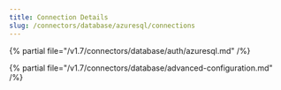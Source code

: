 ```yaml
---
title: Connection Details
slug: /connectors/database/azuresql/connections
---
```


{% partial file="/v1.7/connectors/database/auth/azuresql.md" /%}

{% partial file="/v1.7/connectors/database/advanced-configuration.md" /%}